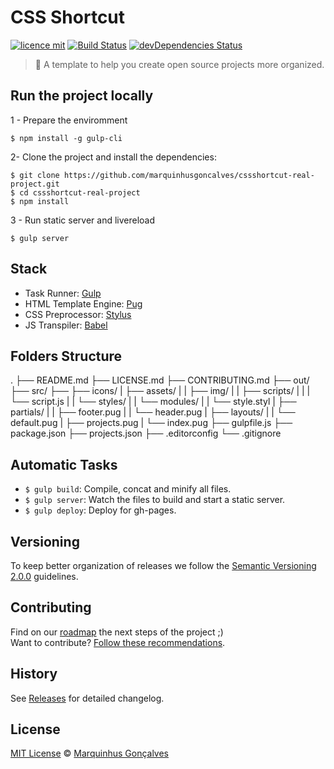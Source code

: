 # CSS Shortcut

[![licence mit](https://img.shields.io/badge/licence-MIT-blue.svg)](https://github.com/marquinhusgoncalves/cssshortcut-real-project/LICENSE.md)
[![Build Status](https://travis-ci.org/marquinhusgoncalves/cssshortcut-real-project.svg?branch=master)](https://travis-ci.org/marquinhusgoncalves/cssshortcut-real-project)
[![devDependencies Status](https://david-dm.org/marquinhusgoncalves/cssshortcut-real-project/dev-status.svg)](https://david-dm.org/marquinhusgoncalves/cssshortcut-real-project?type=dev)

> :rocket: A template to help you create open source projects more organized.

## Run the project locally

1 - Prepare the enviromment

`$ npm install -g gulp-cli`

2- Clone the project and install the dependencies:

```
$ git clone https://github.com/marquinhusgoncalves/cssshortcut-real-project.git
$ cd cssshortcut-real-project
$ npm install
```

3 - Run static server and livereload

`$ gulp server`

## Stack

- Task Runner: [Gulp](http://gulpjs.com/)
- HTML Template Engine: [Pug](https://pugjs.org/api/getting-started.html)
- CSS Preprocessor: [Stylus](http://stylus-lang.com/)
- JS Transpiler: [Babel](https://babeljs.io/)

## Folders Structure

.
├── README.md
├── LICENSE.md
├── CONTRIBUTING.md
├── out/
├── src/
├── ├── icons/
|   ├── assets/
|   |   ├── img/
|   |   ├── scripts/
|   |   |   └── script.js
|   |   └── styles/
|   |       └── modules/
|   |       └── style.styl
|   ├── partials/
|   |   ├── footer.pug
|   |   └── header.pug
|   ├── layouts/
|   |   └── default.pug
|   ├── projects.pug
|   └── index.pug
├── gulpfile.js
├── package.json
├── projects.json
├── .editorconfig
└── .gitignore

## Automatic Tasks

- `$ gulp build`: Compile, concat and minify all files.
- `$ gulp server`: Watch the files to build and start a static server.
- `$ gulp deploy`: Deploy for gh-pages.

## Versioning

To keep better organization of releases we follow the [Semantic Versioning 2.0.0](http://semver.org/) guidelines.

## Contributing
Find on our [roadmap](https://github.com/marquinhusgoncalves/cssshortcut-real-project/issues) the next steps of the project ;)
<br>
Want to contribute? [Follow these recommendations](https://github.com/marquinhusgoncalves/cssshortcut-real-project/CONTRIBUTING.md).

## History
See [Releases](https://github.com/marquinhusgoncalves/cssshortcut-real-project/releases) for detailed changelog.

## License
[MIT License](https://github.com/marquinhusgoncalves/cssshortcut-real-project/LICENSE.md) © [Marquinhus Gonçalves](http://marquinhusgoncalves.com/)